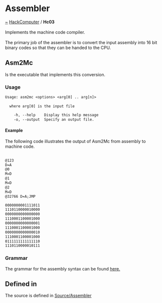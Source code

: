 <a id="assembler"></a>
<h1>Assembler</h1>
<a id="a01582"></a>
<a href="https://github.com/CharlesCarley/HackComputer#~">~</a>
<a href="index.md#index">HackComputer</a>
<span class="inline-text">/</span>
<span class="bold-text"><b>Hc03</b></span>
<br/>
<br/>
<span class="inline-text">Implements the machine code compiler.</span>
<br/>
<br/>
<span class="inline-text">
The primary job of the assembler is to convert the input assembly into 16 bit binary codes so that they can be handed to the CPU.</span>
<a id="asm2mc"></a>
<h2>Asm2Mc</h2>
<span class="inline-text">Is the executable that implements this conversion.</span>
<a id="usage"></a>
<h3>Usage</h3>

```txt
Usage: asm2mc <options> <arg[0] .. arg[n]>
  
  where arg[0] is the input file

    -h, --help    Display this help message
    -o, --output  Specify an output file.
```
<a id="example"></a>
<h4>Example</h4>
<span class="inline-text">The following code illustrates the output of Asm2Mc from assembly to machine code. </span>
<br/>
<br/>

```txt
@123
D=A
@0
M=D
@1
M=D
@2
M=D
@32766 D=A;JMP
```

```txt
0000000001111011
1110110000010000
0000000000000000
1110001100001000
0000000000000001
1110001100001000
0000000000000010
1110001100001000
0111111111111110
1110110000010111
```
<a id="grammar"></a>
<h3>Grammar</h3>
<span class="inline-text">The grammar for the assembly syntax can be found </span>
<a href="../../Source/Assembler/ASM.grm#here.">here.</a>
<a id="a01582_1hc03defined"></a>
<a id="defined-in"></a>
<h2>Defined in</h2>
<span class="inline-text">The source is defined in </span>
<a href="../../Source/Assembler#source-assembler">Source/Assembler</a>
<br/>
</div>
</div>
</body>
</html>
